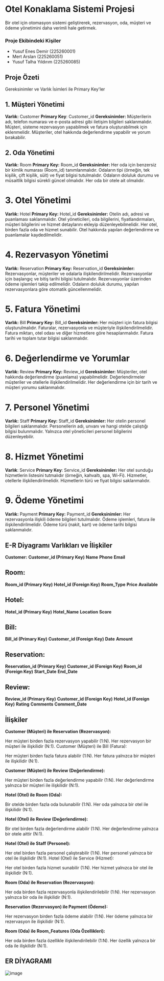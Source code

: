 # Otel Konaklama Sistemi Projesi

Bir otel için otomasyon sistemi geliştirerek, rezervasyon, oda, müşteri ve ödeme yönetimini daha verimli hale getirmek.

### Proje Ekibindeki Kişiler
- Yusuf Enes Demir (225260001)
- Mert Arslan (225260051)
- Yusuf Talha Yıldırım (225260085)

## Proje Özeti

Gereksinimler ve Varlık İsimleri ile Primary Key'ler
## 1. Müşteri Yönetimi
 **Varlık:** Customer
 **Primary Key**: Customer_id
**Gereksinimler:**
Müşterilerin adı, telefon numarası ve e-posta adresi gibi iletişim bilgileri saklanmalıdır.
Müşteri, sisteme rezervasyon yapabilmek ve fatura oluşturabilmek için eklenmelidir.
Müşteriler, otel hakkında değerlendirme yapabilir ve yorum bırakabilir.
## 2. Oda Yönetimi
**Varlık:** Room
 **Primary Key:** Room_id
**Gereksinimler:**
 Her oda için benzersiz bir kimlik numarası (Room_id) tanımlanmalıdır.
 Odaların tipi (örneğin, tek kişilik, çift kişilik, süit) ve fiyat bilgisi tutulmalıdır.
Odaların doluluk durumu ve müsaitlik bilgisi sürekli güncel olmalıdır.
Her oda bir otele ait olmalıdır.
# 3. Otel Yönetimi
**Varlık:** Hotel
**Primary Key:** Hotel_id
**Gereksinimler:**
Otelin adı, adresi ve puanlaması saklanmalıdır.
Otel yöneticileri, oda bilgilerini, fiyatlandırmaları, müşteri bilgilerini ve hizmet detaylarını ekleyip düzenleyebilmelidir.
Her otel, birden fazla oda ve hizmet sunabilir.
Otel hakkında yapılan değerlendirme ve puanlamalar kaydedilmelidir.
# 4. Rezervasyon Yönetimi
**Varlık:** Reservation
**Primary Key:** Reservation_id
**Gereksinimler:**
Rezervasyonlar, müşteriler ve odalarla ilişkilendirilmelidir.
Rezervasyonlar için başlangıç ve bitiş tarihi bilgisi tutulmalıdır.
Rezervasyonlar üzerinden ödeme işlemleri takip edilmelidir.
Odaların doluluk durumu, yapılan rezervasyonlara göre otomatik güncellenmelidir.
# 5. Fatura Yönetimi
**Varlık:** Bill
**Primary Key:** Bill_id
**Gereksinimler:**
Her müşteri için fatura bilgisi oluşturulmalıdır.
Faturalar, rezervasyonla ve müşteriyle ilişkilendirilmelidir.
Fatura miktarı, otel odası ve diğer hizmetlere göre hesaplanmalıdır.
Fatura tarihi ve toplam tutar bilgisi saklanmalıdır.
# 6. Değerlendirme ve Yorumlar
**Varlık:** Review
**Primary Key:** Review_id
**Gereksinimler:**
Müşteriler, otel hakkında değerlendirme (puanlama) yapabilmelidir.
Değerlendirmeler müşteriler ve otellerle ilişkilendirilmelidir.
Her değerlendirme için bir tarih ve müşteri yorumu saklanmalıdır.
# 7. Personel Yönetimi
**Varlık:** Staff
**Primary Key:** Staff_id
**Gereksinimler:**
Her otelin personel bilgileri saklanmalıdır.
Personellerin adı, unvanı ve hangi otelde çalıştığı bilgisi bulunmalıdır.
Yalnızca otel yöneticileri personel bilgilerini düzenleyebilir.
# 8. Hizmet Yönetimi
**Varlık**: Service
**Primary Key**: Service_id
**Gereksinimler:**
Her otel sunduğu hizmetlerin listesini tutmalıdır (örneğin, kahvaltı, spa, Wi-Fi).
Hizmetler, otellerle ilişkilendirilmelidir.
Hizmetlerin türü ve fiyat bilgisi saklanmalıdır.
# 9. Ödeme Yönetimi
**Varlık:** Payment
**Primary Key:** Payment_id
**Gereksinimler:**
Her rezervasyonla ilişkili ödeme bilgileri tutulmalıdır.
Ödeme işlemleri, fatura ile ilişkilendirilmelidir.
Ödeme türü (nakit, kart) ve ödeme tarihi bilgisi saklanmalıdır.
## E-R Diyagramı Varlıkları ve İlişkiler
**Customer:**
**Customer_id (Primary Key)**
**Name**
**Phone**
**Email**
## Room:
**Room_id (Primary Key)**
**Hotel_id (Foreign Key)**
**Room_Type**
**Price**
**Available**
## Hotel:
**Hotel_id (Primary Key)**
**Hotel_Name**
**Location**
**Score**
## Bill:
**Bill_id (Primary Key)**
**Customer_id (Foreign Key)**
**Date**
**Amount**
## Reservation:
**Reservation_id (Primary Key)**
**Customer_id (Foreign Key)**
**Room_id (Foreign Key)**
**Start_Date**
**End_Date**
## Review:
**Review_id (Primary Key)**
**Customer_id (Foreign Key)**
**Hotel_id (Foreign Key)**
**Rating**
**Comments**
**Comment_Date**
## İlişkiler
**Customer (Müşteri) ile Reservation (Rezervasyon):**

Her müşteri birden fazla rezervasyon yapabilir (1:N).
Her rezervasyon bir müşteri ile ilişkilidir (N:1).
Customer (Müşteri) ile Bill (Fatura):

Her müşteri birden fazla fatura alabilir (1:N).
Her fatura yalnızca bir müşteri ile ilişkilidir (N:1).

**Customer (Müşteri) ile Review (Değerlendirme):**

Her müşteri birden fazla değerlendirme yapabilir (1:N).
Her değerlendirme yalnızca bir müşteri ile ilişkilidir (N:1).

**Hotel (Otel) ile Room (Oda):**

Bir otelde birden fazla oda bulunabilir (1:N).
Her oda yalnızca bir otel ile ilişkilidir (N:1).

**Hotel (Otel) ile Review (Değerlendirme):**

Bir otel birden fazla değerlendirme alabilir (1:N).
Her değerlendirme yalnızca bir otele aittir (N:1).

**Hotel (Otel) ile Staff (Personel):**

Her otel birden fazla personel çalıştırabilir (1:N).
Her personel yalnızca bir otel ile ilişkilidir (N:1).
Hotel (Otel) ile Service (Hizmet):

Her otel birden fazla hizmet sunabilir (1:N).
Her hizmet yalnızca bir otel ile ilişkilidir (N:1).

**Room (Oda) ile Reservation (Rezervasyon):**

Her oda birden fazla rezervasyonla ilişkilendirilebilir (1:N).
Her rezervasyon yalnızca bir oda ile ilişkilidir (N:1).

**Reservation (Rezervasyon) ile Payment (Ödeme):**

Her rezervasyon birden fazla ödeme alabilir (1:N).
Her ödeme yalnızca bir rezervasyon ile ilişkilidir (N:1).

**Room (Oda) ile Room_Features (Oda Özellikleri):**

Her oda birden fazla özellikle ilişkilendirilebilir (1:N).
Her özellik yalnızca bir oda ile ilişkilidir (N:1). 

## ER DİYAGRAMI

![image](https://github.com/user-attachments/assets/e9e5bb9d-e19e-4a43-b8ba-ad2cca72a4e3)







